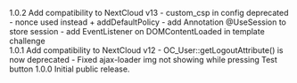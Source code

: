 1.0.2
	Add compatibility to NextCloud v13 
		 - custom_csp in config deprecated - nonce used instead + addDefaultPolicy
		 - add Annotation @UseSession to store session
		 - add EventListener on DOMContentLoaded in template challenge		 
1.0.1
	Add compatibility to NextCloud v12 
		 - OC_User::getLogoutAttribute() is now deprecated
		 - Fixed ajax-loader img not showing while pressing Test button
1.0.0
     Initial public release.